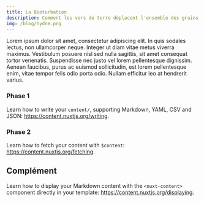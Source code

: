 ```yaml
---
title: La Bioturbation
description: Comment les vers de terre déplacent l'ensemble des grains du sol en 15 ans?
img: /blog/hydne.png
---
```


Lorem ipsum dolor sit amet, consectetur adipiscing elit. In quis sodales lectus, non ullamcorper neque. Integer ut diam vitae metus viverra maximus. Vestibulum posuere nisl sed nulla sagittis, sit amet consequat tortor venenatis. Suspendisse nec justo vel lorem pellentesque dignissim. Aenean faucibus, purus ac euismod sollicitudin, est lorem pellentesque enim, vitae tempor felis odio porta odio. Nullam efficitur leo at hendrerit varius.

### Phase 1

Learn how to write your `content/`, supporting Markdown, YAML, CSV and JSON: https://content.nuxtjs.org/writing.

### Phase 2

Learn how to fetch your content with `$content`: https://content.nuxtjs.org/fetching.

## Complément

Learn how to display your Markdown content with the `<nuxt-content>` component directly in your template: https://content.nuxtjs.org/displaying.
